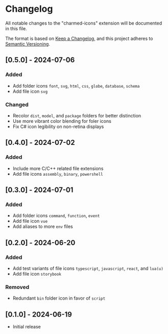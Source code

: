 # Changelog

All notable changes to the "charmed-icons" extension will be documented in this file.

The format is based on [Keep a Changelog](https://keepachangelog.com/en/1.1.0/),
and this project adheres to [Semantic Versioning](https://semver.org/spec/v2.0.0.html).

## [0.5.0] - 2024-07-06

### Added

- Add folder icons `font`, `svg`, `html`, `css`, `globe`, `database`, `schema`
- Add file icon `svg`

### Changed

- Recolor `dist`, `model`, and `package` folders for better distinction
- Use more vibrant color blending for foler icons
- Fix C# icon legibility on non-retina displays

## [0.4.0] - 2024-07-02

### Added

- Include more C/C++ related file extensions
- Add file icons `assembly`, `binary`, `powershell`

## [0.3.0] - 2024-07-01

### Added

- Add folder icons `command`, `function`, `event`
- Add file icon `vue`
- Add aliases to more `env` files

## [0.2.0] - 2024-06-20

### Added

- Add test variants of file icons `typescript`, `javascript`, `react`, and `lua(u)`
- Add file icon `storybook`

### Removed

- Redundant `bin` folder icon in favor of `script`

## [0.1.0] - 2024-06-19

- Initial release
